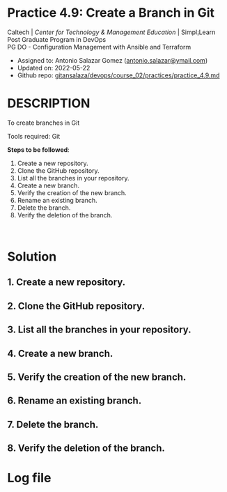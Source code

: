 # Practice 4.9: Create a Branch in Git

Caltech | _Center for Technology & Management Education_ | Simpl¡Learn <br/>
Post Graduate Program in DevOps <br/>
PG DO - Configuration Management with Ansible and Terraform <br/>

- Assigned to: Antonio Salazar Gomez ([antonio.salazar@ymail.com](mailto:antonio.salazar@ymail.com))
- Updated on:  2022-05-22 
- Github repo: [gitansalaza/devops/course_02/practices/practice_4.9.md](https://github.com/gitansalaza/devops/blob/main/course_02/practices/practice_4.9.md)

# DESCRIPTION
To create branches in Git

Tools required: Git

**Steps to be followed**:

1. Create a new repository.
2. Clone the GitHub repository.
3. List all the branches in your repository.
4. Create a new branch.
5. Verify the creation of the new branch.
6. Rename an existing branch.
7. Delete the branch.
8. Verify the deletion of the branch.

<br/>

# Solution
## 1. Create a new repository.
## 2. Clone the GitHub repository.
## 3. List all the branches in your repository.
## 4. Create a new branch.
## 5. Verify the creation of the new branch.
## 6. Rename an existing branch.
## 7. Delete the branch.
## 8. Verify the deletion of the branch.


# Log file
[](logs/) 

